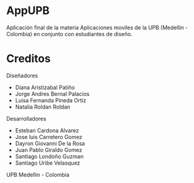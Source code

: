 # AppUPB
Aplicación final de la materia Aplicaciones moviles de la UPB (Medellin - Colombia) en conjunto con estudiantes de diseño.

Creditos
==========
Diseñadores
- Diana Aristizabal Patiño
- Jorge Andres Bernal Palacios
- Luisa Fernanda Pineda Ortiz
- Natalia Roldan Roldan

Desarrolladores
- Esteban Cardona Alvarez
- Jose luis Carretero Gomez
- Dayron Giovanni De la Rosa
- Juan Pablo Giraldo Gomez
- Santiago Londoño Guzman
- Santiago Uribe Velasquez

UPB Medellin - Colombia
